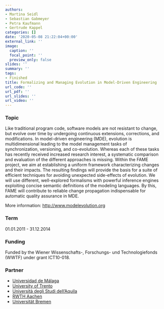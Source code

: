 ```yaml
---
authors:
- Martina Seidl
- Sebastian Gabmeyer
- Petra Kaufmann
- Gertrude Kappel
categories: []
date: '2020-05-08 21:22:04+00:00'
external_link: ''
image:
  caption: ''
  focal_point: ''
  preview_only: false
slides: ''
summary: ''
tags:
- Finished
title: Formalizing and Managing Evolution in Model-Driven Engineering
url_code: ''
url_pdf: ''
url_slides: ''
url_video: ''
---
```


### Topic

Like traditional program code, software models are not resistant to change, but evolve over time by undergoing continuous extensions, corrections, and modifications. In model-driven engineering (MDE), evolution is multidimensional leading to the model management tasks of synchronization, versioning, and co-evolution. Whereas each of these tasks has recently received increased research interest, a systematic comparison and evaluation of the different approaches is missing. Within the FAME project, we aim at establishing a uniform framework characterizing changes and their impacts. The resulting findings will provide the basis for a suite of efficient techniques for avoiding unexpected side-effects of evolution. We will use different, well-explored formalisms with powerful inference engines exploiting concise semantic definitions of the modeling languages. By this, FAME will contribute to reliable change propagation indispensable for automatic quality assurance in MDE.

More information: <http://www.modelevolution.org>

### Term

01.01.2011 - 31.12.2014

### Funding

Funded by the Wiener Wissenschafts-, Forschungs- und Technologiefonds (WWTF) under grant ICT10-018.

### Partner

<ul class="partnerList"><li><a href="http://www.lcc.uma.es/">Universidad de Málaga</a></li><li><a href="http://www.disi.unitn.it/">University of Trento</a></li><li><a href="http://www.di.univaq.it/">Università degli Studi dell’Aquila</a></li><li><a href="http://www.se-rwth.de/">RWTH Aachen</a></li><li><a href="http://www.informatik.uni-bremen.de">Universität Bremen</a></li></ul>